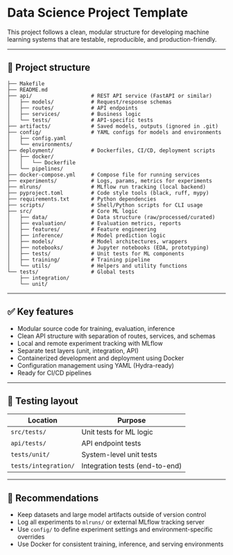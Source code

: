 # Data Science Project Template

This project follows a clean, modular structure for developing machine learning systems that are testable, reproducible, and production-friendly.

---

## 📁 Project structure

```
├── Makefile
├── README.md
├── api/                   # REST API service (FastAPI or similar)
│   ├── models/            # Request/response schemas
│   ├── routes/            # API endpoints
│   ├── services/          # Business logic
│   └── tests/             # API-specific tests
├── artifacts/             # Saved models, outputs (ignored in .git)
├── config/                # YAML configs for models and environments
│   ├── config.yaml
│   └── environments/
├── deployment/            # Dockerfiles, CI/CD, deployment scripts
│   ├── docker/
│   │   └── Dockerfile
│   └── pipelines/
├── docker-compose.yml     # Compose file for running services
├── experiments/           # Logs, params, metrics for experiments
├── mlruns/                # MLflow run tracking (local backend)
├── pyproject.toml         # Code style tools (black, ruff, mypy)
├── requirements.txt       # Python dependencies
├── scripts/               # Shell/Python scripts for CLI usage
├── src/                   # Core ML logic
│   ├── data/              # Data structure (raw/processed/curated)
│   ├── evaluation/        # Evaluation metrics, reports
│   ├── features/          # Feature engineering
│   ├── inference/         # Model prediction logic
│   ├── models/            # Model architectures, wrappers
│   ├── notebooks/         # Jupyter notebooks (EDA, prototyping)
│   ├── tests/             # Unit tests for ML components
│   ├── training/          # Training pipeline
│   └── utils/             # Helpers and utility functions
└── tests/                 # Global tests
    ├── integration/
    └── unit/
```

---

## ✅ Key features

- Modular source code for training, evaluation, inference
- Clean API structure with separation of routes, services, and schemas
- Local and remote experiment tracking with MLflow
- Separate test layers (unit, integration, API)
- Containerized development and deployment using Docker
- Configuration management using YAML (Hydra-ready)
- Ready for CI/CD pipelines

---

## 🧪 Testing layout

| Location         | Purpose                             |
|------------------|-------------------------------------|
| `src/tests/`      | Unit tests for ML logic             |
| `api/tests/`      | API endpoint tests                  |
| `tests/unit/`     | System-level unit tests             |
| `tests/integration/` | Integration tests (end-to-end)  |

---

## 📌 Recommendations

- Keep datasets and large model artifacts outside of version control
- Log all experiments to `mlruns/` or external MLflow tracking server
- Use `config/` to define experiment settings and environment-specific overrides
- Use Docker for consistent training, inference, and serving environments